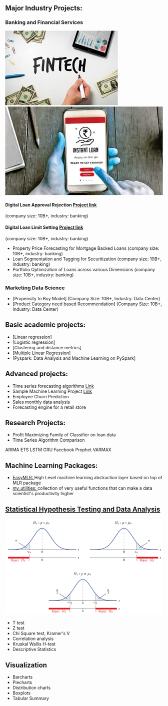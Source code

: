 ## Major Industry Projects:
### Banking and Financial Services
![](https://github.com/urmanml/Portfolio/blob/portfolio_images/fintech_small.jpg)
![](https://github.com/urmanml/Portfolio/blob/portfolio_images/instant%20loan_small.jpg)

#### Digital Loan Approval Rejection [Project link](https://www.maybank2u.com.my/maybank2u/malaysia/en/business/financing/working_capital/business/sme_clean_loan_financing.page)
(company size: 10B+, industry: banking)
#### Digital Loan Limit Setting [Project link](https://www.maybank2u.com.my/maybank2u/malaysia/en/business/financing/working_capital/business/sme_clean_loan_financing.page)
(company size: 10B+, industry: banking)
- Property Price Forecasting for Mortgage Backed Loans
(company size: 10B+, industry: banking)
- Loan Segmentation and Tagging for Securitization
(company size: 10B+, industry: banking)
- Portfolio Optimization of Loans across various Dimensions
(company size: 10B+, industry: banking)

### Marketing Data Science 
- [Propensity to Buy Model]  (Company Size: 10B+, Industry: Data Center)
- [Product Category need based Recommendation] (Company Size: 10B+, Industry: Data Center)


## Basic academic projects:
- [Linear regression]
- [Logistic regression]
- [Clustering and distance metrics]
- [Multiple Linear Regression]
- [Pyspark: Data Analysis and Machine Learning on PySpark]

## Advanced projects:
- Time series forecasting algorithms [Link](https://github.com/urmanml/Samples/tree/time-series)
- Sample Machine Learning Project [Link](https://github.com/urmanml/Samples/tree/classification-project)
- Employee Churn Prediction
- Sales monthly data analysis
- Forecasting engine for a retail store

## Research Projects:
- Profit Maximizing Family of Classifier on loan data
- Time Series Algorithm Comparison

ARIMA
ETS
LSTM
GRU
Facebook Prophet
VARMAX


## Machine Learning Packages:
- [EasyMLR: ](https://github.com/urmanml/easyMLR)
High Level machine learning abstraction layer based on top of MLR package
- [my_utilities: ](https://github.com/urmanml/codebase/tree/master/my_utilities)
collection of very useful functions that can make a data scientist's productivity higher

## [Statistical Hypothesis Testing and Data Analysis](https://github.com/urmanml/codebase/blob/master/my_utilities/my_statistical_tests.py)
![](https://github.com/urmanml/Portfolio/blob/portfolio_images/hypothesis%20testing_small.png)
- T test
- Z test
- Chi Square test, Kramer's V
- Correlation analysis
- Kruskal Wallis H-test
- Descriptive Statistics

## Visualization 
- Barcharts
- Piecharts
- Distribution charts
- Boxplots
- Tabular Summary

